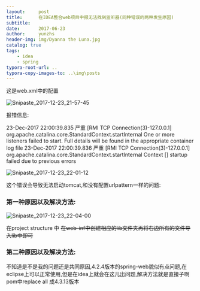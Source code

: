 ```yaml
---
layout:     post
title:      在IDEA整合web项目中报无法找到监听器(同种错误的两种发生原因)
subtitle:   
date:       2017-06-23
author:     yunzhs
header-img: img/Dyanna the Luna.jpg
catalog: true
tags:
    - idea
    - spring
typora-root-url: ..
typora-copy-images-to: ..\img\posts
---
```


这是web.xml中的配置

![Snipaste_2017-12-23_21-57-45](/img/posts/Snipaste_2017-12-23_21-57-45.png)

报错信息:

23-Dec-2017 22:00:39.835 严重 [RMI TCP Connection(3)-127.0.0.1] org.apache.catalina.core.StandardContext.startInternal One or more listeners failed to start. Full details will be found in the appropriate container log file
23-Dec-2017 22:00:39.836 严重 [RMI TCP Connection(3)-127.0.0.1] org.apache.catalina.core.StandardContext.startInternal Context [] startup failed due to previous errors



![Snipaste_2017-12-23_22-01-12](/img/posts/Snipaste_2017-12-23_22-01-12.png)

这个错误会导致无法启动tomcat,和没有配置urlpattern一样的问题:

### 第一种原因以及解决方法:

![Snipaste_2017-12-23_22-04-00](/img/posts/Snipaste_2017-12-23_22-04-00.png)

在project structure 中 ~~在web-inf中创建相应的lib文件夹再将右边所有的文件导入lib中即可~~



### 第二种原因以及解决方法:

不知道是不是我的问题还是共同原因,4.2.4版本的spring-web貌似有点问题,在eclipse上可以正常使用,但是在idea上就会在这儿出问题,解决方法就是直接子啊pom中replace all 成4.3.13版本